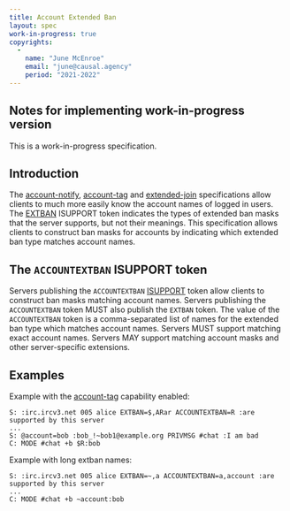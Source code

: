 ```yaml
---
title: Account Extended Ban
layout: spec
work-in-progress: true
copyrights:
  -
    name: "June McEnroe"
    email: "june@causal.agency"
    period: "2021-2022"
---
```



## Notes for implementing work-in-progress version

This is a work-in-progress specification.


## Introduction

The [account-notify](account-notify.html), [account-tag](account-tag.html) and [extended-join](extended-join.html) specifications allow clients to much more easily know the account names of logged in users.
The [EXTBAN][] ISUPPORT token indicates the types of extended ban masks that the server supports, but not their meanings.
This specification allows clients to construct ban masks for accounts by indicating which extended ban type matches account names.

[EXTBAN]: https://modern.ircdocs.horse/#extban-parameter


## The `ACCOUNTEXTBAN` ISUPPORT token

Servers publishing the `ACCOUNTEXTBAN` [ISUPPORT][] token allow clients to construct ban masks matching account names.
Servers publishing the `ACCOUNTEXTBAN` token MUST also publish the `EXTBAN` token.
The value of the `ACCOUNTEXTBAN` token is a comma-separated list of names for the extended ban type which matches account names.
Servers MUST support matching exact account names.
Servers MAY support matching account masks and other server-specific extensions.

[ISUPPORT]: https://modern.ircdocs.horse/#feature-advertisement


## Examples

Example with the [account-tag](account-tag.html) capability enabled:

    S: :irc.ircv3.net 005 alice EXTBAN=$,ARar ACCOUNTEXTBAN=R :are supported by this server
    ...
    S: @account=bob :bob_!~bob1@example.org PRIVMSG #chat :I am bad
    C: MODE #chat +b $R:bob

Example with long extban names:

    S: :irc.ircv3.net 005 alice EXTBAN=~,a ACCOUNTEXTBAN=a,account :are supported by this server
    ...
    C: MODE #chat +b ~account:bob
